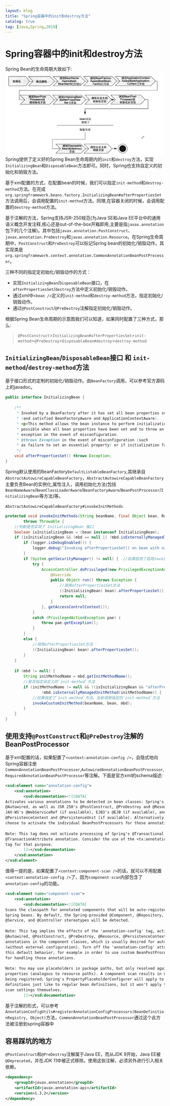 ```yaml
---
layout: blog
title: "Spring容器中的init和destroy方法"
catalog: true
tag: [Java,Spring,2019]
---
```

# Spring容器中的init和destroy方法
Spring Bean的生命周期大致如下:
![Spring Bean-生命周期](https://raw.githubusercontent.com/RussXia/RussXia.github.io/master/_pic/spring-%E7%94%9F%E5%91%BD%E5%91%A8%E6%9C%9F.jpg)
Spring提供了定义好的Spring Bean生命周期内的`init`和`destroy`方法，实现`InitializingBean`和`DisposableBean`方法即可。同时，Spring也支持自定义的初始化和销毁方法。

基于xml配置的方式，在配置bean的时候，我们可以指定`init-method`和`destroy-method`方法。在完成`org.springframework.beans.factory.InitializingBean#afterPropertiesSet`方法调用后，会调用配置的`init-method`方法。同理,在容器关闭的时候，会调用配置的`destroy-method`方法。

基于注解的方法，Spring支持JSR-250规范(为Java SE和Java EE平台中的通用语义概念开发注释,核心还是out-of-the-box开箱即用,主要是指`javax.annotation`包下的几个注解)。其中包括`javax.annotation.PostConstruct`、`javax.annotation.PreDestroy`和`javax.annotation.Resource`。在Spring生命周期中，`PostConstruct`和`PreDestroy`可以标记Spring bean的初始化/销毁动作。其实现类是`org.springframework.context.annotation.CommonAnnotationBeanPostProcessor`。

三种不同的指定定初始化/销毁动作的方式：
+ 实现`InitializingBean`/`DisposableBean`接口，在`afterPropertiesSet`/`destroy`方法中定义初始化/销毁动作。
+ 通过xml中`<bean />`定义的`init-method`和`destroy-method`方法，指定初始化/销毁动作。
+ 通过`@PostConstruct`/`@PreDestroy`注解指定初始化/销毁动作。

根据Spring Bean生命周期的示意图我们可以知道，如果同时配置了三种方式，那么:
>`@PostConstruct`>`InitializingBean#afterPropertiesSet`>`init-method`>`@PreDestroy`>`DisposableBean#destroy`>`destroy-method`

## `InitializingBean`/`DisposableBean`接口 和 `init-method`/`destroy-method`方法
基于接口形式的定制的初始化/销毁动作。由`BeanFactory`调用，可以参考官方源码上的javadoc。
```java
public interface InitializingBean {

	/**
	 * Invoked by a BeanFactory after it has set all bean properties supplied
	 * (and satisfied BeanFactoryAware and ApplicationContextAware).
	 * <p>This method allows the bean instance to perform initialization only
	 * possible when all bean properties have been set and to throw an
	 * exception in the event of misconfiguration.
	 * @throws Exception in the event of misconfiguration (such
	 * as failure to set an essential property) or if initialization fails.
	 */
	void afterPropertiesSet() throws Exception;
}
```
Spring默认使用的BeanFactory`DefaultListableBeanFactory`,其继承自`AbstractAutowireCapableBeanFactory`，`AbstractAutowireCapableBeanFactory`主要负责Bean的实例化,属性注入，调用初始化方法(包括`BeanNameAware`/`BeanClassLoaderAware`/`BeanFactoryAware`/`BeanPostProcessor`/`InitializingBean`等方法)等。

`AbstractAutowireCapableBeanFactory#invokeInitMethods`
```java
protected void invokeInitMethods(String beanName, final Object bean, RootBeanDefinition mbd)
        throws Throwable {
    //判断是否实现了 InitializingBean 接口
    boolean isInitializingBean = (bean instanceof InitializingBean);
    if (isInitializingBean && (mbd == null || !mbd.isExternallyManagedInitMethod("afterPropertiesSet"))) {
        if (logger.isDebugEnabled()) {
            logger.debug("Invoking afterPropertiesSet() on bean with name '" + beanName + "'");
        }
        if (System.getSecurityManager() != null) {  //如果启用了启用Java安全管理器
            try {
                AccessController.doPrivileged(new PrivilegedExceptionAction<Object>() {
                    @Override
                    public Object run() throws Exception {
                        //调用afterPropertiesSet方法
                        ((InitializingBean) bean).afterPropertiesSet();
                        return null;
                    }
                }, getAccessControlContext());
            }
            catch (PrivilegedActionException pae) {
                throw pae.getException();
            }
        }
        else {
            //调用afterPropertiesSet方法
            ((InitializingBean) bean).afterPropertiesSet();
        }
    }

    if (mbd != null) {
        String initMethodName = mbd.getInitMethodName();
        //是否指定自定义的`init-method`方法
        if (initMethodName != null && !(isInitializingBean && "afterPropertiesSet".equals(initMethodName)) &&
                !mbd.isExternallyManagedInitMethod(initMethodName)) {
            //如果指定了`init-method`方法，反射调用指定的`init-method`方法
            invokeCustomInitMethod(beanName, bean, mbd);
        }
    }
}
```

## 使用支持`@PostConstruct`和`@PreDestroy`注解的BeanPostProcessor
基于xml配置的话，如果配置了`<context:annotation-config />`，会隐式地向Spring容器注册`CommonAnnotationBeanPostProcessor`,`AutowiredAnnotationBeanPostProcessor`,`RequiredAnnotationBeanPostProcessor`等注解。下面是官方xml的schema描述:
```xsd
<xsd:element name="annotation-config">
    <xsd:annotation>
        <xsd:documentation><![CDATA[
Activates various annotations to be detected in bean classes: Spring's @Required and
@Autowired, as well as JSR 250's @PostConstruct, @PreDestroy and @Resource (if available),
JAX-WS's @WebServiceRef (if available), EJB3's @EJB (if available), and JPA's
@PersistenceContext and @PersistenceUnit (if available). Alternatively, you may
choose to activate the individual BeanPostProcessors for those annotations.

Note: This tag does not activate processing of Spring's @Transactional or EJB3's
@TransactionAttribute annotation. Consider the use of the <tx:annotation-driven>
tag for that purpose.
        ]]></xsd:documentation>
    </xsd:annotation>
</xsd:element>
```
值得一提的是，如果配置了`<context:component-scan />`的话，就可以不用配置`<context:annotation-config />`了，因为`component-scan`内部包含了`annotation-config`的功能。
```xsd
<xsd:element name="component-scan">
    <xsd:annotation>
        <xsd:documentation><![CDATA[
Scans the classpath for annotated components that will be auto-registered as 
Spring beans. By default, the Spring-provided @Component, @Repository, 
@Service, and @Controller stereotypes will be detected.

Note: This tag implies the effects of the 'annotation-config' tag, activating @Required,
@Autowired, @PostConstruct, @PreDestroy, @Resource, @PersistenceContext and @PersistenceUnit
annotations in the component classes, which is usually desired for autodetected components
(without external configuration). Turn off the 'annotation-config' attribute to deactivate
this default behavior, for example in order to use custom BeanPostProcessor definitions
for handling those annotations.

Note: You may use placeholders in package paths, but only resolved against system
properties (analogous to resource paths). A component scan results in new bean definition
being registered; Spring's PropertyPlaceholderConfigurer will apply to those bean
definitions just like to regular bean definitions, but it won't apply to the component
scan settings themselves.
        ]]></xsd:documentation>
```

基于注解的形式，可以参考`AnnotationConfigUtils#registerAnnotationConfigProcessors(BeanDefinitionRegistry, Object)`方法，`CommonAnnotationBeanPostProcessor`通过这个此方法被注册到spring容器中


## 容易踩坑的地方
`@PostConstruct`和`@PreDestroy`注解属于Java EE，而从JDK 9开始，Java EE被`@Deprecated`，并在JDK 11中被正式移除。使用这些注解，必须另外进行引入相关依赖。
```xml
<dependency>
    <groupId>javax.annotation</groupId>
    <artifactId>javax.annotation-api</artifactId>
    <version>1.3.2</version>
</dependency>
```